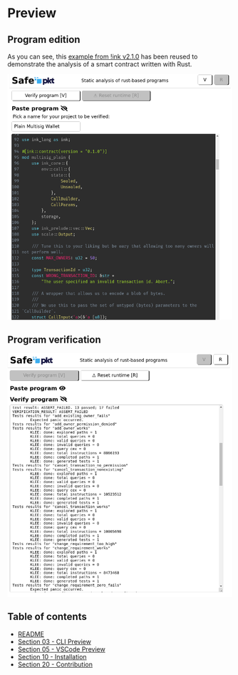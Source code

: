 # Preview

## Program edition

As you can see, this [example from !ink v2.1.0](https://github.com/paritytech/ink/blob/v2.1.0/examples/multisig_plain/lib.rs) has been reused
to demonstrate the analysis of a smart contract written with Rust.

![Program edition](./img/step-1-program-edition.png?raw=true)

## Program verification

![Program verification](./img/step-2-program-verification.png?raw=true)

## Table of contents

 - [README](../README.md)
 - [Section 03 - CLI Preview](./03-cli-preview.md)
 - [Section 05 - VSCode Preview](./05-vscode-preview.md)
 - [Section 10 - Installation](./10-installation.md)
 - [Section 20 - Contribution](./20-contribution.md)


